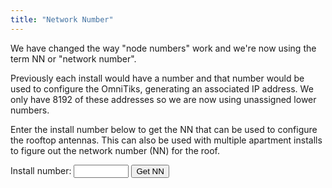 ```yaml
---
title: "Network Number"
---
```


We have changed the way "node numbers" work and we're now using the term NN or "network number". 

Previously each install would have a number and that number would be used to configure the OmniTiks, generating an associated IP address. We only have 8192 of these addresses so we are now using unassigned lower numbers. 

Enter the install number below to get the NN that can be used to configure the rooftop antennas. This can also be used with multiple apartment installs to figure out the network number (NN) for the roof.

<form action="https://script.google.com/macros/s/AKfycbw4WgfR01CLqZcTtQi_5o7l6GXTPKJs4ep2Tpw7TdeH-uqRiuY/exec" method="nn">
  <label for="installnum">Install number:</label>
  <input type="hidden" id="method" name="method" value="nn">
  <input type="number" id="id" name="id" min="1" max="100000">
  <input type="submit" value='Get NN'>
</form>




